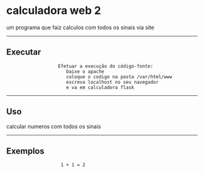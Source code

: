 calculadora web 2
================

um programa que faiz calculos com todos os sinais via site


----

Executar
----------

                       Efetuar a execução do código-fonte:
                          baixe o apache                           
                          coloque o codigo na pasta /var/html/www
                          escreva localhost no seu navegador
                          e va em calculadora flask
             


----

Uso 
---

calcular numeros com todos os sinais

----

Exemplos
--------
                        1 + 1 = 2 
